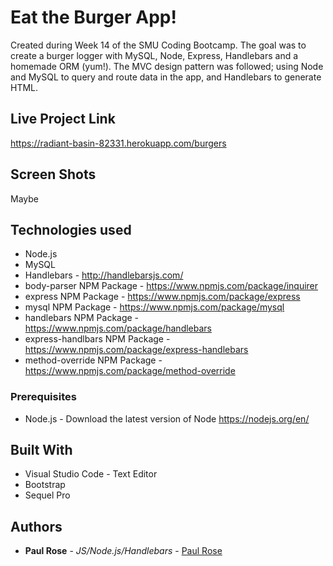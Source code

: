 # Eat the Burger App!

Created during Week 14 of the SMU Coding Bootcamp. The goal was to create a burger logger with MySQL, Node, Express, Handlebars and a homemade ORM (yum!). The MVC design pattern was followed; using Node and MySQL to query and route data in the app, and Handlebars to generate HTML.

## Live Project Link

https://radiant-basin-82331.herokuapp.com/burgers

## Screen Shots

Maybe

## Technologies used
- Node.js
- MySQL
- Handlebars - http://handlebarsjs.com/
- body-parser NPM Package - https://www.npmjs.com/package/inquirer
- express NPM Package - https://www.npmjs.com/package/express
- mysql NPM Package - https://www.npmjs.com/package/mysql
- handlebars NPM Package - https://www.npmjs.com/package/handlebars
- express-handlbars NPM Package - https://www.npmjs.com/package/express-handlebars
- method-override NPM Package - https://www.npmjs.com/package/method-override

### Prerequisites

- Node.js - Download the latest version of Node https://nodejs.org/en/

## Built With

* Visual Studio Code - Text Editor
* Bootstrap 
* Sequel Pro

## Authors

* **Paul Rose** - *JS/Node.js/Handlebars* - [Paul Rose](https://github.com/prose34)